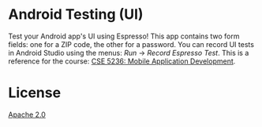 Android Testing (UI)
====================

Test your Android app's UI using Espresso! This app contains two form fields: one for a ZIP 
code, the other for a password. You can record UI tests in Android Studio using the menus:
*Run* -> *Record Espresso Test*. This is a reference for the course:
[CSE 5236: Mobile Application Development](http://web.cse.ohio-state.edu/~champion/5236).

License
=======

[Apache 2.0](https://apache.org/licenses/LICENSE-2.0)
